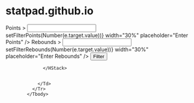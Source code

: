 # statpad.github.io

<Tbody>
              <Tr>
                <Td colSpan={3}>
                  <HStack>
                  <Stack>
                    <Stack direction="row" align="center" mt={4}>
                  <Text fontWeight="bold">Points &gt;</Text>
                  <Input
                    type="number"
                    value={filterPoints}
                    left="8%"
                    onChange={(e) => setFilterPoints(Number(e.target.value))}
                    width="30%"
                    placeholder="Enter Points"
                  />
                </Stack>
                <Stack direction="row" align="center" mt={4}>
                  <Text fontWeight="bold">Rebounds &gt;</Text>
                  <Input
                    type="number"
                    value={filterRebounds}
                    onChange={(e) => setFilterRebounds(Number(e.target.value))}
                    width="30%"
                    placeholder="Enter Rebounds"
                  />
                        </Stack>
                    </Stack>
                    <Button colorScheme="custom" bg="rgba(232, 158, 16, 0.88)" mt={4} onClick={handleFilterPoints}>
                  Filter
                </Button>

                  </HStack>


                </Td>
              </Tr>
            </Tbody>